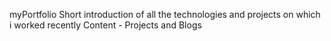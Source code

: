 myPortfolio
Short introduction of all the technologies and projects on which i worked recently 
Content - Projects and Blogs